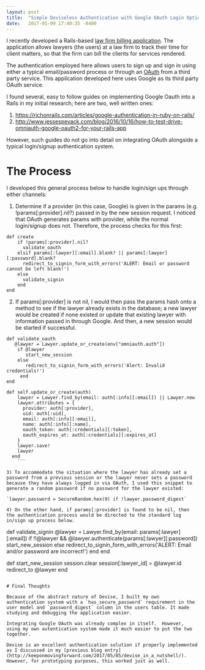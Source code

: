 ```yaml
---
layout: post
title:  "Simple Deviseless Authentication with Google OAuth Login Option"
date:   2017-05-09 17:40:35 -0400
---
```



I recently developed a Rails-based [law firm billing application](https://github.com/bentonwong/law-firm-billing-software).  The application allows lawyers (the users) at a law firm to track their time for client matters, so that the firm can bill the clients for services rendered.

The authentication employed here allows users to sign up and sign in using either a typical email/password process or through an [OAuth](https://www.sitepoint.com/rails-authentication-oauth-2-0-omniauth/) from a third party service.  This application developed here uses Google as its third party OAuth service.

I found several, easy to follow guides on implementing Google Oauth into a Rails in my initial research; here are two, well written ones:

1. https://richonrails.com/articles/google-authentication-in-ruby-on-rails/
2. http://www.jessespevack.com/blog/2016/10/16/how-to-test-drive-omniauth-google-oauth2-for-your-rails-app

However, such guides do not go into detail on integrating OAuth alongside a typical login/signup authentication system.

# The Process

I developed this general process below to handle login/sign ups through either channels:

1) Determine if a provider (in this case, Google) is given in the params (e.g. !params[:provider].nil?) passed in by the new session request.  I noticed that OAuth generates params with provider, while the normal login/signup does not.  Therefore, the process checks for this first:

``` 
def create
    if !params[:provider].nil?
      validate_oauth
    elsif params[:lawyer][:email].blank? || params[:lawyer][:password].blank?
      redirect_to_signin_form_with_errors('ALERT: Email or password cannot be left blank!')
    else
      validate_signin
    end
end
```

2) If params[:provider] is not nil, I would then pass the params hash onto a method to see if the lawyer already exists in the database; a new lawyer would be created if none existed or update that existing lawyer with information passed in through Google.  And then, a new session would be started if successful.

```
def validate_oauth
   @lawyer = Lawyer.update_or_create(env["omniauth.auth"])
    if @lawyer
       start_new_session
    else
       redirect_to_signin_form_with_errors('Alert: Invalid credentials!')
     end
end
```

```
def self.update_or_create(auth)
    lawyer = Lawyer.find_by(email: auth[:info][:email]) || Lawyer.new
    lawyer.attributes = {
      provider: auth[:provider],
      uid: auth[:uid],
      email: auth[:info][:email],
      name: auth[:info][:name],
      oauth_token: auth[:credentials][:token],
      oauth_expires_at: auth[:credentials][:expires_at]
    }
    lawyer.save!
    lawyer
  end
	```

3) To accommodate the situation where the lawyer has already set a password from a previous session or the lawyer never sets a password because they have always logged in via OAuth, I used this snippet to generate a random password if no password for the lawyer existed:

`lawyer.password = SecureRandom.hex(9) if !lawyer.password_digest`

4) On the other hand, if params[:provider] is found to be nil, then the authentication process would be directed to the standard log in/sign up process below.

```
def validate_signin
   @lawyer = Lawyer.find_by(email: params[:lawyer][:email])
   if !!@lawyer && @lawyer.authenticate(params[:lawyer][:password])
      start_new_session
   else
      redirect_to_signin_form_with_errors('ALERT: Email and/or password are incorrect!')
   end
end

def start_new_session
   session.clear
   session[:lawyer_id] = @lawyer.id
   redirect_to @lawyer
end
```

# Final Thoughts

Because of the abstract nature of Devise, I built my own authentication system with a `has_secure_password` requirement in the user model and `password_digest` column in the users table. It made studying and debugging the application easier.

Integrating Google OAuth was already complex in itself.  However, using my own autentication system made it much easier to put the two together.

Devise is an excellent authentication solution if properly implemented as I discussed in my [previous blog entry](http://keeponmovingforward.com/2017/05/05/devise_in_a_nutshell/).  However, for prototyping purposes, this worked just as well.
